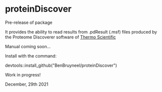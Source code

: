 # proteinDiscover

Pre-release of package

It provides the ability to read results from .pdResult (.msf) files produced by the Proteome Discoverer software of [Thermo Scientific](https://www.thermoscientific.com/)

Manual coming soon...

Install with the command:

devtools::install_github("BenBruyneel/proteinDiscover")


Work in progress!

December, 29th 2021
